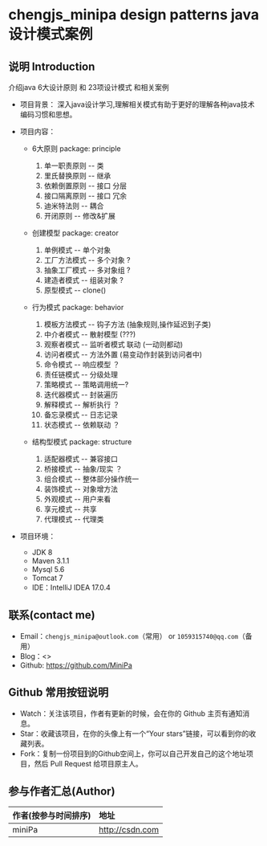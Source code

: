 # chengjs_minipa design patterns java 设计模式案例

## 说明 Introduction
  介绍java 6大设计原则 和 23项设计模式 和相关案例

- 项目背景：
    深入java设计学习,理解相关模式有助于更好的理解各种java技术编码习惯和思想。
    
- 项目内容：
  - 6大原则 package: principle
    1. 单一职责原则 -- 类
    2. 里氏替换原则 -- 继承
    3. 依赖倒置原则 -- 接口 分层
    4. 接口隔离原则 -- 接口 冗余
    5. 迪米特法则 -- 耦合
    6. 开闭原则 -- 修改&扩展
    
  - 创建模型 package: creator
    1. 单例模式 -- 单个对象
    2. 工厂方法模式 -- 多个对象 ?
    3. 抽象工厂模式 -- 多对象组 ?
    4. 建造者模式 -- 组装对象 ?
    5. 原型模式 -- clone()
    
  - 行为模式 package: behavior
    1. 模板方法模式  -- 钩子方法 (抽象规则,操作延迟到子类)
    2. 中介者模式 -- 散射模型 (???)
    3. 观察者模式 -- 监听者模式 联动 (一动则都动)
    4. 访问者模式 -- 方法外置 (易变动作封装到访问者中)
    5. 命令模式 -- 响应模型 ？
    6. 责任链模式 -- 分级处理
    7. 策略模式 -- 策略调用统一?
    8. 迭代器模式 -- 封装遍历
    9. 解释模式 -- 解析执行 ？
    10. 备忘录模式 -- 日志记录
    11. 状态模式 -- 依赖联动 ？
   
  - 结构型模式 package: structure
    1. 适配器模式 -- 兼容接口
    2. 桥接模式 -- 抽象/现实 ？
    3. 组合模式 -- 整体部分操作统一
    4. 装饰模式 -- 对象增方法 
    5. 外观模式 -- 用户来看
    6. 享元模式 -- 共享 
    7. 代理模式 -- 代理类


- 项目环境：
    - JDK 8
    - Maven 3.1.1
    - Mysql 5.6
    - Tomcat 7
    - IDE：IntelliJ IDEA 17.0.4


## 联系(contact me)

- Email：`chengjs_minipa@outlook.com`（常用） or `1059315740@qq.com`（备用）
- Blog：<>
- Github: <https://github.com/MiniPa>


## Github 常用按钮说明

- Watch：关注该项目，作者有更新的时候，会在你的 Github 主页有通知消息。
- Star：收藏该项目，在你的头像上有一个“Your stars”链接，可以看到你的收藏列表。
- Fork：复制一份项目到的Github空间上，你可以自己开发自己的这个地址项目，然后 Pull Request 给项目原主人。 

## 参与作者汇总(Author)

|作者(按参与时间排序)|地址|
|:---------|:---------|
|miniPa|<http://csdn.com>|

